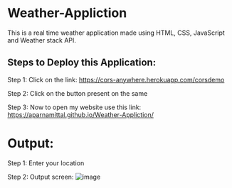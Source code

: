 # Weather-Appliction
This is a real time weather application made using HTML, CSS, JavaScript and Weather stack API.

## Steps to Deploy this Application:
Step 1: Click on the link: https://cors-anywhere.herokuapp.com/corsdemo

Step 2: Click on the button present on the same 

Step 3: Now to open my website use this link:  https://aparnamittal.github.io/Weather-Appliction/

# Output:
Step 1:
Enter your location 

Step 2:
Output screen:
![image](https://user-images.githubusercontent.com/100208233/187478652-9c6e6906-d385-42da-b69e-eeb91d185477.png)
